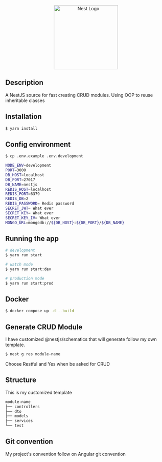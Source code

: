 <p align="center">
  <a href="http://nestjs.com/" target="blank"><img src="https://nestjs.com/img/logo-small.svg" width="200" alt="Nest Logo" /></a>
</p>

[circleci-image]: https://img.shields.io/circleci/build/github/nestjs/nest/master?token=abc123def456
[circleci-url]: https://circleci.com/gh/nestjs/nest


## Description

A NestJS source for fast creating CRUD modules. Using OOP to reuse inheritable classes

## Installation

```bash
$ yarn install
```

## Config environment
```bash
$ cp .env.example .env.development
```

```bash
NODE_ENV=development
PORT=3000
DB_HOST=localhost
DB_PORT=27017
DB_NAME=nestjs
REDIS_HOST=localhost
REDIS_PORT=6379
REDIS_DB=2
REDIS_PASSWORD= Redis password
SECRET_JWT= What ever
SECRET_KEY= What ever
SECRET_KEY_IV= What ever
MONGO_URL=mongodb://${DB_HOST}:${DB_PORT}/${DB_NAME}
```

## Running the app

```bash
# development
$ yarn run start

# watch mode
$ yarn run start:dev

# production mode
$ yarn run start:prod
```

## Docker

```bash
$ docker compose up -d --build
```

## Generate CRUD Module
I have customized @nestjs/schematics that will generate follow my own template.
```bash
$ nest g res module-name
```
Choose Restful and Yes when be asked for CRUD

## Structure
This is my customized template
```bash
module-name
├── controllers
├── dto
├── models
├── services
└── test
```

## Git convention
My project's convention follow on Angular git convention